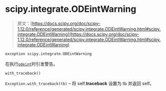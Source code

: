 # scipy.integrate.ODEintWarning

> 原文：[https://docs.scipy.org/doc/scipy-1.12.0/reference/generated/scipy.integrate.ODEintWarning.html#scipy.integrate.ODEintWarning](https://docs.scipy.org/doc/scipy-1.12.0/reference/generated/scipy.integrate.ODEintWarning.html#scipy.integrate.ODEintWarning)

```py
exception scipy.integrate.ODEintWarning
```

在执行[`odeint`](https://docs.scipy.org/doc/scipy-1.12.0/reference/generated/scipy.integrate.ODEintWarning.html#scipy.integrate.ODEintWarning "scipy.integrate.odeint")时引发警告。

```py
with_traceback()
```

`Exception.with_traceback(tb)` – 将 self.__traceback__ 设置为 tb 并返回 self。
